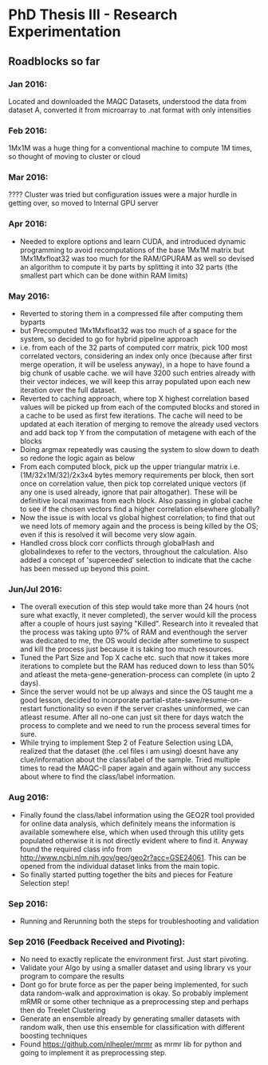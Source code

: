 # PhD Thesis III - Research Experimentation
## Roadblocks so far
### Jan 2016: 
Located and downloaded the MAQC Datasets, understood the data from dataset A, converted it from microarray to .nat format with only intensities

### Feb 2016: 
1Mx1M was a huge thing for a conventional machine to compute 1M times, so thought of moving to cluster or cloud

### Mar 2016: 
???? Cluster was tried but configuration issues were a major hurdle in getting over, so moved to Internal GPU server

### Apr 2016: 
* Needed to explore options and learn CUDA, and introduced dynamic programming to avoid recomputations of the base 1Mx1M matrix but 1Mx1Mxfloat32 was too much for the RAM/GPURAM as well so devised an algorithm to compute it by parts by splitting it into 32 parts (the smallest part which can be done within RAM limits)

### May 2016: 
* Reverted to storing them in a compressed file after computing them byparts 
* but Precomputed 1Mx1Mxfloat32 was too much of a space for the system, so decided to go for hybrid pipeline approach 
* i.e. from each of the 32 parts of computed corr matrix, pick 100 most correlated vectors, considering an index only once (because after first merge operation, it will be useless anyway), in a hope to have found a big chunk of usable cache. we will have 3200 such entries already with their vector indeces, we will keep this array populated upon each new iteration over the full dataset.
* Reverted to caching approach, where top X highest correlation based values will be picked up from each of the computed blocks and stored in a cache to be used as first few iterations. The cache will need to be updated at each iteration of merging to remove the already used vectors and add back top Y from the computation of metagene with each of the blocks
* Doing argmax repeatedly was causing the system to slow down to death so redone the logic again as below
* From each computed block, pick up the upper triangular matrix i.e. (1M/32x1M/32)/2x3x4 bytes memory requirements per block, then sort once on correlation value, then pick top correlated unique vectors (if any one is used already, ignore that pair altogather). These will be definitive local maximas from each block. Also passing in global cache to see if the chosen vectors find a higher correlation elsewhere globally?
* Now the issue is with local vs global highest correlation; to find that out we need lots of memory again and the process is being killed by the OS; even if this is resolved it will become very slow again.
* Handled cross block corr conflicts through globalHash and globalindexes to refer to the vectors, throughout the calculation. Also added a concept of 'superceeded' selection to indicate that the cache has been messed up beyond this point.

### Jun/Jul 2016: 
* The overall execution of this step would take more than 24 hours (not sure what exactly, it never completed), the server would kill the process after a couple of hours just saying "Killed". Research into it revealed that the process was taking upto 97% of RAM and eventhough the server was dedicated to me, the OS would decide after sometime to suspect and kill the process just because it is taking too much resources.
* Tuned the Part Size and Top X cache etc. such that now it takes more iterations to complete but the RAM has reduced down to less than 50% and atleast the meta-gene-generation-process can complete (in upto 2 days).
* Since the server would not be up always and since the OS taught me a good lesson, decided to incorporate partial-state-save/resume-on-restart functionality so even if the server crashes uninformed, we can atleast resume. After all no-one can just sit there for days watch the process to complete and we need to run the process several times for sure.
* While trying to implement Step 2 of Feature Selection using LDA, realized that the dataset (the .cel files i am using) doesnt have any clue/information about the class/label of the sample. Tried multiple times to read the MAQC-II paper again and again without any success about where to find the class/label information.

### Aug 2016:
* Finally found the class/label information using the GEO2R tool provided for online data analysis, which definitely means the information is available somewhere else, which when used through this utility gets populated otherwise it is not directly evident where to find it. Anyway found the required class info from http://www.ncbi.nlm.nih.gov/geo/geo2r?acc=GSE24061. This can be opened from the individual dataset links from the main topic.
* So finally started putting together the bits and pieces for Feature Selection step!

### Sep 2016:
* Running and Rerunning both the steps for troubleshooting and validation

### Sep 2016 (Feedback Received and Pivoting):
* No need to exactly replicate the environment first. Just start pivoting.
* Validate your Algo by using a smaller dataset and using library vs your program to compare the results
* Dont go for brute force as per the paper being implemented, for such data random-walk and approximation is okay. So probably implement mRMR or some other technique as a preprocessing step and perhaps then do Treelet Clustering
* Generate an ensemble already by generating smaller datasets with random walk, then use this ensemble for classification with different boosting techniques
* Found https://github.com/nlhepler/mrmr as mrmr lib for python and going to implement it as preprocessing step.
